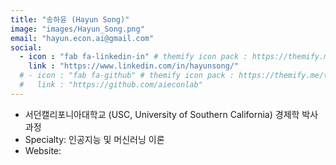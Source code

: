 ```yaml
---
title: "송하윤 (Hayun Song)"
image: "images/Hayun_Song.png"
email: "hayun.econ.ai@gmail.com"
social:
  - icon : "fab fa-linkedin-in" # themify icon pack : https://themify.me/themify-icons
    link : "https://www.linkedin.com/in/hayunsong/"
  # - icon : "fab fa-github" # themify icon pack : https://themify.me/themify-icons
  #   link : "https://github.com/aieconlab"
---
```



-	서던캘리포니아대학교 (USC, University of Southern California) 경제학 박사과정
-	Specialty: 인공지능 및 머신러닝 이론
-	Website: 

